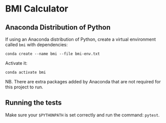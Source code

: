 # BMI Calculator

## Anaconda Distribution of Python 

If using an Anaconda distribution of Python, create a virtual environment called `bmi` with dependencies:

`conda create --name bmi --file bmi-env.txt`

Activate it:

`conda activate bmi`

NB. There are extra packages added by Anaconda that are not required for this project to run. 


## Running the tests

Make sure your `$PYTHONPATH` is set correctly and run the command: `pytest`.